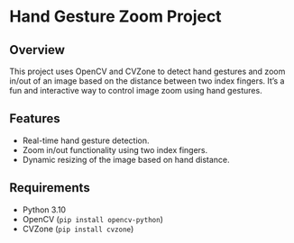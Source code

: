 

# Hand Gesture Zoom Project

## Overview
This project uses OpenCV and CVZone to detect hand gestures and zoom in/out of an image based on the distance between two index fingers. It’s a fun and interactive way to control image zoom using hand gestures.

## Features
- Real-time hand gesture detection.
- Zoom in/out functionality using two index fingers.
- Dynamic resizing of the image based on hand distance.

## Requirements
- Python 3.10
- OpenCV (`pip install opencv-python`)
- CVZone (`pip install cvzone`)

